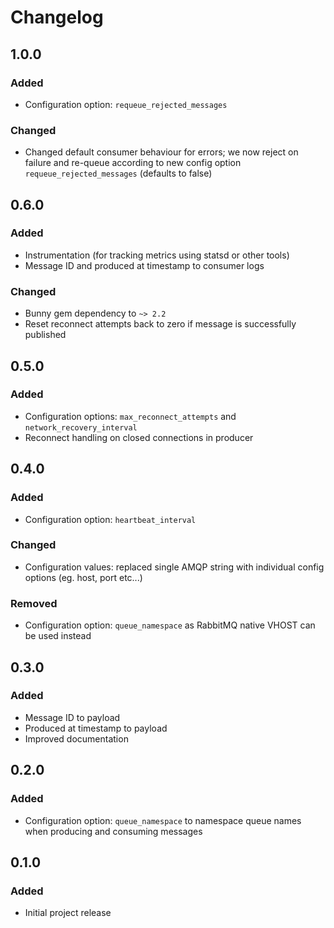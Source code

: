 # Changelog

## 1.0.0
### Added
- Configuration option: `requeue_rejected_messages`

### Changed
- Changed default consumer behaviour for errors; we now reject on failure and re-queue according to new config option `requeue_rejected_messages` (defaults to false)

## 0.6.0
### Added
- Instrumentation (for tracking metrics using statsd or other tools)
- Message ID and produced at timestamp to consumer logs

### Changed
- Bunny gem dependency to `~> 2.2`
- Reset reconnect attempts back to zero if message is successfully published

## 0.5.0
### Added
- Configuration options: `max_reconnect_attempts` and `network_recovery_interval`
- Reconnect handling on closed connections in producer

## 0.4.0
### Added
- Configuration option: `heartbeat_interval`

### Changed
- Configuration values: replaced single AMQP string with individual config options (eg. host, port etc...)

### Removed
- Configuration option: `queue_namespace` as RabbitMQ native VHOST can be used instead

## 0.3.0
### Added
- Message ID to payload
- Produced at timestamp to payload
- Improved documentation

## 0.2.0
### Added
- Configuration option: `queue_namespace` to namespace queue names when
producing and consuming messages

## 0.1.0
### Added
- Initial project release
